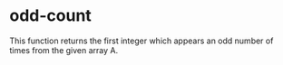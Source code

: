 # odd-count
This function returns the first integer which appears an odd number of times from the given array A.
